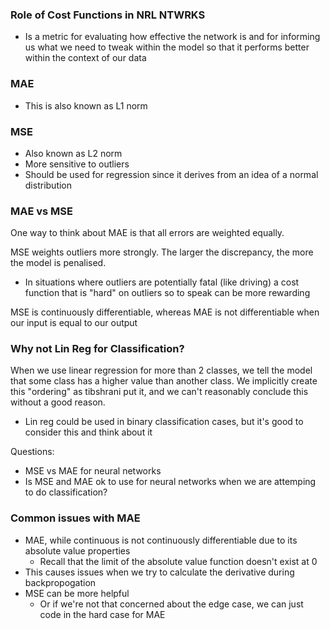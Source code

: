 ### Role of Cost Functions in NRL NTWRKS

- Is a metric for evaluating how effective the network is and for informing us what we need to tweak within the model so that it performs better within the context of our data

### MAE

- This is also known as L1 norm

### MSE

- Also known as L2 norm
- More sensitive to outliers
- Should be used for regression since it derives from an idea of a normal distribution 

### MAE vs MSE

One way to think about MAE is that all errors are weighted equally. 

MSE weights outliers more strongly. The larger the discrepancy, the more the model is penalised. 
- In situations where outliers are potentially fatal (like driving) a cost function that is "hard" on outliers so to speak can be more rewarding

MSE is continuously differentiable, whereas MAE is not differentiable when our input is equal to our output

### Why not Lin Reg for Classification?

When we use linear regression for more than 2 classes, we tell the model that some class has a higher value than another class. We implicitly create this "ordering" as tibshrani put it, and we can't reasonably conclude this without a good reason. 
- Lin reg could be used in binary classification cases, but it's good to consider this and think about it

Questions:
- MSE vs MAE for neural networks
- Is MSE and MAE ok to use for neural networks when we are attemping to do classification?

### Common issues with MAE
- MAE, while continuous is not continuously differentiable due to its absolute value properties
	- Recall that the limit of the absolute value function doesn't exist at 0
- This causes issues when we try to calculate the derivative during backpropogation
- MSE can be more helpful
	- Or if we're not that concerned about the edge case, we can just code in the hard case for MAE
